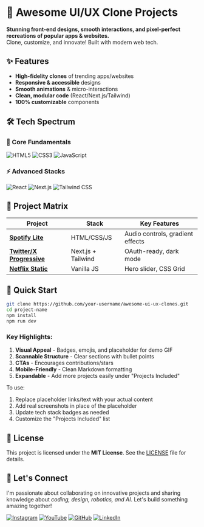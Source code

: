 # 🚀 Awesome UI/UX Clone Projects

**Stunning front-end designs, smooth interactions, and pixel-perfect recreations of popular apps & websites.**  
Clone, customize, and innovate! Built with modern web tech.

## ✨ Features
- **High-fidelity clones** of trending apps/websites  
- **Responsive & accessible** designs  
- **Smooth animations** & micro-interactions  
- **Clean, modular code** (React/Next.js/Tailwind)  
- **100% customizable** components  

## 🛠️ Tech Spectrum
### 🌈 Core Fundamentals
![HTML5](https://img.shields.io/badge/-HTML5-E34F26?logo=html5&logoColor=white)
![CSS3](https://img.shields.io/badge/-CSS3-1572B6?logo=css3&logoColor=white)
![JavaScript](https://img.shields.io/badge/-JavaScript-F7DF1E?logo=javascript&logoColor=black)

### ⚡ Advanced Stacks
![React](https://img.shields.io/badge/-React-61DAFB?logo=react&logoColor=white)
![Next.js](https://img.shields.io/badge/-Next.js-000000?logo=next.js&logoColor=white)
![Tailwind CSS](https://img.shields.io/badge/-Tailwind%20CSS-06B6D4?logo=tailwind-css&logoColor=white)



## 🧩 Project Matrix
| Project | Stack | Key Features |
|---------|-------|--------------|
| **[Spotify Lite](spotify-clone/)** | HTML/CSS/JS | Audio controls, gradient effects |
| **[Twitter/X Progressive](twitter-redesign/)** | Next.js + Tailwind | OAuth-ready, dark mode |
| **[Netflix Static](netflix-clone/)** | Vanilla JS | Hero slider, CSS Grid |



## 🚀 Quick Start
```bash
git clone https://github.com/your-username/awesome-ui-ux-clones.git
cd project-name
npm install
npm run dev
```


### Key Highlights:
1. **Visual Appeal** - Badges, emojis, and placeholder for demo GIF
2. **Scannable Structure** - Clear sections with bullet points
3. **CTAs** - Encourages contributions/stars
4. **Mobile-Friendly** - Clean Markdown formatting
5. **Expandable** - Add more projects easily under "Projects Included"

To use:
1. Replace placeholder links/text with your actual content
2. Add real screenshots in place of the placeholder
3. Update tech stack badges as needed
4. Customize the "Projects Included" list

## 📜 License

This project is licensed under the **MIT License**. See the [LICENSE](LICENSE) file for details.

## 🌟 Let's Connect
I'm passionate about collaborating on innovative projects and sharing knowledge about *coding, design, robotics, and AI*. Let's build something amazing together!  

[![Instagram](https://img.icons8.com/fluency/48/instagram-new.png)](https://www.instagram.com/sumittech_360)  [![YouTube](https://img.icons8.com/fluency/48/youtube-play.png)](https://youtube.com/channel/UCiPxbNaC7dloVut6Jc5xHIQ)  [![GitHub](https://img.icons8.com/fluency/48/github.png)](https://github.com/InnovativeSumit)  [![LinkedIn](https://img.icons8.com/fluency/48/linkedin.png)](https://www.linkedin.com/in/sumit-pal-40511a339) 

